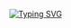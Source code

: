 <a href="https://git.io/typing-svg"><img src="https://readme-typing-svg.demolab.com?font=Bytesized&size=60&pause=1000&width=435&lines=Hello%2C+There!+;This+is+Dhanush+Hebbar;Welcome+to+my+Github+Page!" alt="Typing SVG" /></a>
<!--
**ErascusPlatypus/ErascusPlatypus** is a ✨ _special_ ✨ repository because its `README.md` (this file) appears on your GitHub profile.

Here are some ideas to get you started:

- 🔭 I’m currently working on ...
- 🌱 I’m currently learning ...
- 👯 I’m looking to collaborate on ...
- 🤔 I’m looking for help with ...
- 💬 Ask me about ...
- 📫 How to reach me: ...
- 😄 Pronouns: ...
- ⚡ Fun fact: ...
-->
